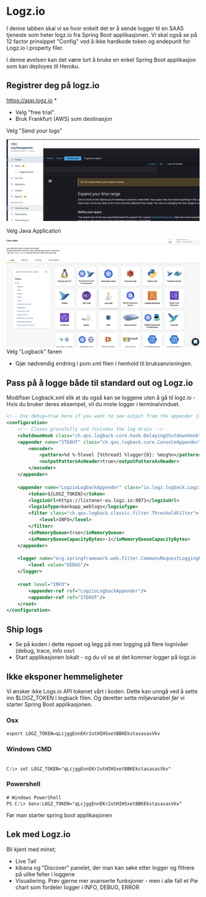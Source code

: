 # Logz.io

I denne labben skal vi se hvor enkelt det er å sende logger til en SAAS tjeneste som heter logz.io fra Spring Boot applikasjonen. Vi skal også se på 12 factor prinsippet "Config" ved å ikke hardkode token og endepunlt for Logz.io i property filer. 

I denne øvelsen kan det være lurt å bruke en enkel Spring Boot applikasjon som kan deployes til Heroku. 

## Registrer deg på logz.io

https://app.logz.io *
* Velg "free trial". 
* Bruk Frankfurt (AWS) som destinasjon 

Velg "Send your logs" 

![Alt text](img/1.png  "a title")

Velg Java Application

![Alt text](img/2.png  "a title")
Velg "Logback" fanen

* Gjør nødvendig endring i pom.xml filen i henhold til bruksanvisningen.

## Pass på å logge både til standard out og Logz.io

Modifiser Logback.xml slik at du også kan se loggene uten å gå til logz.io - Hvis du bruker deres eksempel, vil du miste logger i
terminalvinduet.

```xml
<!-- Use debug=true here if you want to see output from the appender itself -->
<configuration>
    <!-- Closes gracefully and finishes the log drain -->
    <shutdownHook class="ch.qos.logback.core.hook.DelayingShutdownHook"/>
    <appender name="STDOUT" class="ch.qos.logback.core.ConsoleAppender">
        <encoder>
            <pattern>%d %-5level [%thread] %logger{0}: %msg%n</pattern>
            <outputPatternAsHeader>true</outputPatternAsHeader>
        </encoder>
    </appender>

    <appender name="LogzioLogbackAppender" class="io.logz.logback.LogzioLogbackAppender">
        <token>${LOGZ_TOKEN}</token>
        <logzioUrl>https://listener-eu.logz.io:8071</logzioUrl>
        <logzioType>bankapp_weblogs</logzioType>
        <filter class="ch.qos.logback.classic.filter.ThresholdFilter">
            <level>INFO</level>
        </filter>
        <inMemoryQueue>true</inMemoryQueue>
        <inMemoryQueueCapacityBytes>-1</inMemoryQueueCapacityBytes>
    </appender>

    <logger name="org.springframework.web.filter.CommonsRequestLoggingFilter">
        <level value="DEBUG"/>
    </logger>

    <root level="INFO">
        <appender-ref ref="LogzioLogbackAppender"/>
        <appender-ref ref="STDOUT"/>
    </root>
</configuration>
```

## Ship logs 

* Se på koden i dette repoet og legg på mer logging på flere lognivåer (debug, trace, info osv) 
* Start applikasjonen lokalt - og du vil se at det kommer logger på logz.io 

## Ikke eksponer hemmeligheter

Vi ønsker ikke Logs.io API tokenet vårt i koden. Dette kan unngå ved å sette inn $LOGZ_TOKEN i logback filen. 
Og deretter sette miljøvariabel *før* vi starter Spring Boot applikasjonen. 

### Osx
```shell
export LOGZ_TOKEN=qLcjggEnnEKr2utHIHSxetBBKEkstasasasVkv
```
### Windows CMD
```shell

C:\> set LOGZ_TOKEN="qLcjggEnnEKr2utHIHSxetBBKEkstasasasVkv"
```

### Powershell
```shell
# Windows PowerShell
PS C:\> $env:LOGZ_TOKEN="qLcjggEnnEKr2utHIHSxetBBKEkstasasasVkv"
```
Før man starter spring boot applikasjonen 

## Lek med Logz.io

Bli kjent med minst; 

* Live Tail
* kibana og "Discover" panelet, der man kan søke etter logger og filtrere på ulike felter i loggene
* Visualiering. Prøv gjerne mer avanserte funksjoner - men i alle fall et Pie chart som fordeler logger i INFO, DEBUG, ERROR
